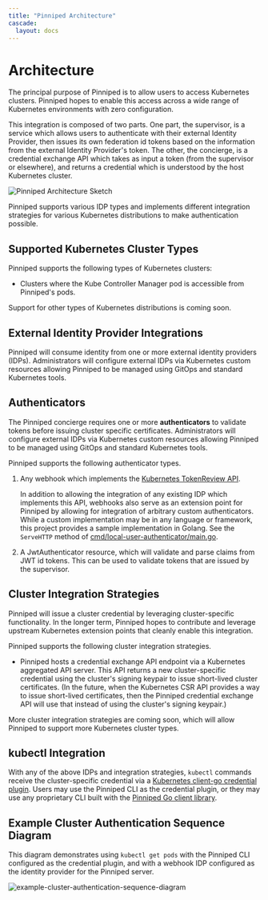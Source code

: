 ```yaml
---
title: "Pinniped Architecture"
cascade:
  layout: docs
---
```


# Architecture

The principal purpose of Pinniped is to allow users to access Kubernetes
clusters. Pinniped hopes to enable this access across a wide range of Kubernetes
environments with zero configuration.

This integration is composed of two parts. 
One part, the supervisor, is a service which allows users
to authenticate with their external Identity Provider,
then issues its own federation id tokens based on the information from the external
Identity Provider's token. 
The other, the concierge, is a credential exchange API which takes as input a token
(from the supervisor or elsewhere), and returns a credential which is understood by 
the host Kubernetes cluster.

![Pinniped Architecture Sketch](/docs/img/pinniped_architecture.svg)

Pinniped supports various IDP types and implements different integration strategies
for various Kubernetes distributions to make authentication possible.

## Supported Kubernetes Cluster Types

Pinniped supports the following types of Kubernetes clusters:

- Clusters where the Kube Controller Manager pod is accessible from Pinniped's pods.

Support for other types of Kubernetes distributions is coming soon.

## External Identity Provider Integrations

Pinniped will consume identity from one or more external identity providers
(IDPs). Administrators will configure external IDPs via Kubernetes custom
resources allowing Pinniped to be managed using GitOps and standard Kubernetes tools.

## Authenticators

The Pinniped concierge requires one or more **authenticators** to validate tokens before
issuing cluster specific certificates. 
Administrators will configure external IDPs via Kubernetes custom
resources allowing Pinniped to be managed using GitOps and standard Kubernetes tools.

Pinniped supports the following authenticator types.

1. Any webhook which implements the
   [Kubernetes TokenReview API](https://kubernetes.io/docs/reference/access-authn-authz/authentication/#webhook-token-authentication).

   In addition to allowing the integration of any existing IDP which implements this API, webhooks also
   serve as an extension point for Pinniped by allowing for integration of arbitrary custom authenticators.
   While a custom implementation may be in any language or framework, this project provides a
   sample implementation in Golang. See the `ServeHTTP` method of
   [cmd/local-user-authenticator/main.go](https://github.com/vmware-tanzu/pinniped/blob/main/cmd/local-user-authenticator/main.go).

1. A JwtAuthenticator resource, which will validate and parse claims from
   JWT id tokens.
   This can be used to validate tokens that are issued by the supervisor.

## Cluster Integration Strategies

Pinniped will issue a cluster credential by leveraging cluster-specific
functionality. In the longer term,
Pinniped hopes to contribute and leverage upstream Kubernetes extension points that
cleanly enable this integration.

Pinniped supports the following cluster integration strategies.

* Pinniped hosts a credential exchange API endpoint via a Kubernetes aggregated API server.
This API returns a new cluster-specific credential using the cluster's signing keypair to
issue short-lived cluster certificates. (In the future, when the Kubernetes CSR API
provides a way to issue short-lived certificates, then the Pinniped credential exchange API
will use that instead of using the cluster's signing keypair.)

More cluster integration strategies are coming soon, which will allow Pinniped to
support more Kubernetes cluster types.

## kubectl Integration

With any of the above IDPs and integration strategies, `kubectl` commands receive the
cluster-specific credential via a
[Kubernetes client-go credential plugin](https://kubernetes.io/docs/reference/access-authn-authz/authentication/#client-go-credential-plugins).
Users may use the Pinniped CLI as the credential plugin, or they may use any proprietary CLI
built with the [Pinniped Go client library](https://github.com/vmware-tanzu/pinniped/tree/main/generated).

## Example Cluster Authentication Sequence Diagram

This diagram demonstrates using `kubectl get pods` with the Pinniped CLI configured as the credential plugin,
and with a webhook IDP configured as the identity provider for the Pinniped server.

![example-cluster-authentication-sequence-diagram](/docs/img/pinniped.svg)
